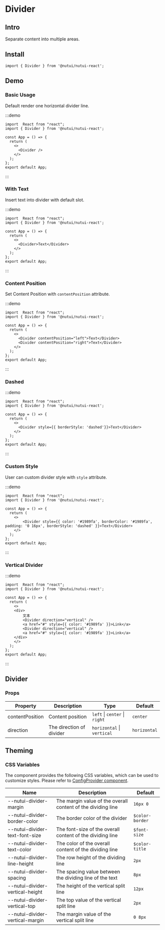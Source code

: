 # Divider

## Intro

Separate content into multiple areas.

## Install

```tsx
import { Divider } from '@nutui/nutui-react';
```

## Demo

### Basic Usage

Default render one horizontal divider line.

:::demo

```tsx
import  React from "react";
import { Divider } from '@nutui/nutui-react';

const App = () => {
  return (
    <>
      <Divider />
    </>
  );
};
export default App;
```

:::

### With Text

Insert text into divider with default slot.

:::demo

```tsx
import  React from "react";
import { Divider } from '@nutui/nutui-react';

const App = () => {
  return (
    <>
      <Divider>Text</Divider>
    </>
  );
};
export default App;
```

:::

### Content Position

Set Content Position with `contentPosition` attribute.

:::demo

```tsx
import  React from "react";
import { Divider } from '@nutui/nutui-react';

const App = () => {
  return (
    <>
      <Divider contentPosition="left">Text</Divider>
      <Divider contentPosition="right">Text</Divider>
    </>
  );
};
export default App;
```

:::

### Dashed

:::demo

```tsx
import  React from "react";
import { Divider } from '@nutui/nutui-react';

const App = () => {
  return (
    <>
      <Divider style={{ borderStyle: 'dashed'}}>Text</Divider>
    </>
  );
};
export default App;
```

:::

### Custom Style

User can custom divider style with `style` attribute.

:::demo

```tsx
import  React from "react";
import { Divider } from '@nutui/nutui-react';

const App = () => {
  return (
    <>
        <Divider style={{ color: '#1989fa', borderColor: '#1989fa', padding: '0 16px', borderStyle: 'dashed' }}>Text</Divider>
    </>
  );
};
export default App;
```

:::

### Vertical Divider

:::demo

```tsx
import  React from "react";
import { Divider } from '@nutui/nutui-react';

const App = () => {
  return (
    <>
    <div>
        文本
        <Divider direction="vertical" />
        <a href="#" style={{ color: '#1989fa' }}>Link</a>
        <Divider direction="vertical" />
        <a href="#" style={{ color: '#1989fa' }}>Link</a>
    </div>
    </>
  );
};
export default App;
```

:::

## Divider

### Props

| Property | Description | Type | Default |
| --- | --- | --- | --- |
| contentPosition | Content position  |  `left` \| `center` \| `right` | `center` |
| direction | The direction of divider  | `horizontal` \| `vertical` | `horizontal` |

## Theming

### CSS Variables

The component provides the following CSS variables, which can be used to customize styles. Please refer to [ConfigProvider component](#/en-US/component/configprovider).

| Name | Description | Default |
| --- | --- | --- |
| \--nutui-divider-margin | The margin value of the overall content of the dividing line | `16px 0` |
| \--nutui-divider-border-color | The border color of the divider | `$color-border` |
| \--nutui-divider-text-font-size | The font-size of the overall content of the dividing line | `$font-size` |
| \--nutui-divider-text-color | The color of the overall content of the dividing line | `$color-title` |
| \--nutui-divider-line-height | The row height of the dividing line | `2px` |
| \--nutui-divider-spacing | The spacing value between the dividing line of the text | `8px` |
| \--nutui-divider-vertical-height | The height of the vertical split line | `12px` |
| \--nutui-divider-vertical-top | The top value of the vertical split line | `2px` |
| \--nutui-divider-vertical-margin | The margin value of the vertical split line | `0 8px` |
